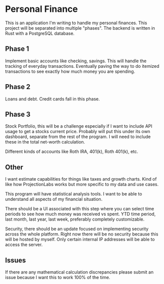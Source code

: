 # Personal Finance

This is an application I'm writing to handle my personal finances. This project will be separated into multiple "phases".
The backend is written in Rust with a PostgreSQL database.

## Phase 1

Implement basic accounts like checking, savings. This will handle the tracking of everyday transactions. Eventually paving the way to do itemized transactions to see exactly how much money you are spending.

## Phase 2

Loans and debt. Credit cards fall in this phase.

## Phase 3

Stock Portfolio, this will be a challenge especially if I want to include API usage to get a stocks current price. Probably will put this under its own dashboard, separate from the rest of the program. I will need to include these in the total net-worth calculation.

Different kinds of accounts like Roth IRA, 401(k), Roth 401(k), etc.

## Other

I want estimate capabilities for things like taxes and growth charts. Kind of like how ProjectionLabs works but more specific to my data and use cases.

This program will have statistical analysis tools. I want to be able to understand all aspects of my financial situation.

There should be a UI associated with this step where you can select time periods to see how much money was received vs spent. YTD time period, last month, last year, last week, preferably completely customizable.

Security, there should be an update focused on implementing security across the whole platform. Right now there will be no security because this will be hosted by myself. Only certain internal IP addresses will be able to access the server.

## Issues

If there are any mathematical calculation discrepancies please submit an issue because I want this to work 100% of the time.
